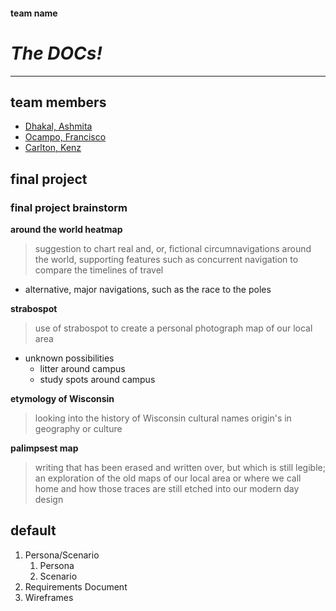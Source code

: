 #### team name
# ***The DOCs!***
---
## team members
- [Dhakal, Ashmita](https://github.com/ashmitadhakal)
- [Ocampo, Francisco](https://github.com/wisc-ocampo)
- [Carlton, Kenz](https://github.com/SirMack42)
## final project
### final project brainstorm
**around the world heatmap**
> suggestion to chart real and, or, fictional circumnavigations around the world, supporting features such as concurrent navigation to compare the timelines of travel
- alternative, major navigations, such as the race to the poles

**strabospot**
> use of strabospot to create a personal photograph map of our local area
- unknown possibilities
    - litter around campus
    - study spots around campus

 **etymology of Wisconsin**
> looking into the history of Wisconsin cultural names origin's in geography or culture

**palimpsest map**
> writing that has been erased and written over, but which is still legible; an exploration of the old maps of our local area or where we call home and how those traces are still etched into our modern day design
## default
1. Persona/Scenario
    1. Persona
    2. Scenario
2. Requirements Document
3. Wireframes